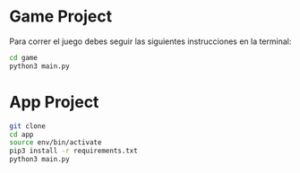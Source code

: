# Game Project

Para correr el juego debes seguir las siguientes instrucciones en la terminal:

```sh
cd game 
python3 main.py
```


# App Project

```sh
git clone
cd app
source env/bin/activate
pip3 install -r requirements.txt
python3 main.py
```